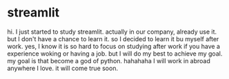 # streamlit

hi. I just started to study streamlit.
actually in our company, already use it. but I don't have a chance to learn it.
so I decided to learn it bu myself after work.
yes, I know it is so hard to focus on studying after work if you have a experience woking or having a job.
but I will do my best to achieve my goal.
my goal is that become a god of python.
hahahaha
I will work in abroad anywhere I love.
it will come true soon.
